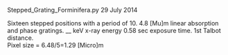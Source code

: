Stepped_Grating_Forminifera.py
29 July 2014

Sixteen stepped positions with a period of 10.
4.8 \[Mu]m linear absorption and phase gratings. __ keV x-ray energy 0.58 sec exposure time.  1st Talbot distance.  
Pixel size = 6.48/5=1.29 \[Micro]m
